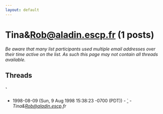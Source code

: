 ```yaml
---
layout: default
---
```


# Tina&Rob@aladin.escp.fr (1 posts)

_Be aware that many list participants used multiple email addresses over their time active on the list. As such this page may not contain all threads available._

## Threads

### `
+ 1998-08-09 (Sun, 9 Aug 1998 15:38:23 -0700 (PDT)) - [`](/archive/1998/08/bc1a1f3ce90893fa650c0c0f4f24149a475ff4e320899c64ac34862845bc6c44) - _Tina&Rob@aladin.escp.fr_

